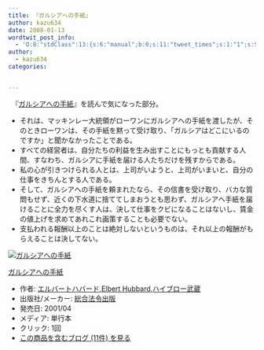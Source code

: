 ```yaml
---
title: 『ガルシアへの手紙』
author: kazu634
date: 2008-01-13
wordtwit_post_info:
  - 'O:8:"stdClass":13:{s:6:"manual";b:0;s:11:"tweet_times";s:1:"1";s:5:"delay";s:1:"0";s:7:"enabled";s:1:"1";s:10:"separation";i:60;s:7:"version";s:3:"3.7";s:14:"tweet_template";b:0;s:6:"status";i:2;s:6:"result";a:0:{}s:13:"tweet_counter";i:2;s:13:"tweet_log_ids";a:1:{i:0;i:3607;}s:9:"hash_tags";a:0:{}s:8:"accounts";a:1:{i:0;s:7:"kazu634";}}'
author:
  - kazu634
categories:


---
```

<div class="section">
<p>
    　『<a href="http://d.hatena.ne.jp/asin/4893467085" onclick="__gaTracker('send', 'event', 'outbound-article', 'http://d.hatena.ne.jp/asin/4893467085', 'ガルシアへの手紙');">ガルシアへの手紙</a>』を読んで気になった部分。
</p>
  
<ul>
<li>
      それは、マッキンレー大統領がローワンにガルシアへの手紙を渡したが、そのときローワンは、その手紙を黙って受け取り、「ガルシアはどこにいるのですか」と聞かなかったことである。
</li>
<li>
      すべての経営者は、自分たちの利益を生み出すことにもっとも貢献する人間、すなわち、ガルシアに手紙を届ける人たちだけを残すからである。
</li>
<li>
      私の心が引きつけられる人とは、上司がいようと、上司がいまいと、自分の仕事をきちんとする人である。
</li>
<li>
      そして、ガルシアへの手紙を頼まれたなら、その信書を受け取り、バカな質問もせず、近くの下水道に捨ててしまおうとも思わず、ガルシアへ手紙を届けることに全力を尽くす人は、決して仕事をクビになることはないし、賃金の値上げを求めてあれこれ画策することも必要でない。
</li>
<li>
      支払われる報酬以上のことは絶対しないというものは、それ以上の報酬がもらえることは決してない。
</li>
</ul>
  
<div class="hatena-asin-detail">
<a href="http://www.amazon.co.jp/dp/4893467085/?tag=hatena_st1-22&ascsubtag=d-7ibv" onclick="__gaTracker('send', 'event', 'outbound-article', 'http://www.amazon.co.jp/dp/4893467085/?tag=hatena_st1-22&ascsubtag=d-7ibv', '');"><img src="https://images-na.ssl-images-amazon.com/images/I/518ZA574QYL._SL160_.jpg" class="hatena-asin-detail-image" alt="ガルシアへの手紙" title="ガルシアへの手紙" /></a></p> 
    
<div class="hatena-asin-detail-info">
<p class="hatena-asin-detail-title">
<a href="http://www.amazon.co.jp/dp/4893467085/?tag=hatena_st1-22&ascsubtag=d-7ibv" onclick="__gaTracker('send', 'event', 'outbound-article', 'http://www.amazon.co.jp/dp/4893467085/?tag=hatena_st1-22&ascsubtag=d-7ibv', 'ガルシアへの手紙');">ガルシアへの手紙</a>
</p>
      
<ul>
<li>
<span class="hatena-asin-detail-label">作者:</span> <a href="http://d.hatena.ne.jp/keyword/%A5%A8%A5%EB%A5%D0%A1%BC%A5%C8%A5%CF%A5%D0%A1%BC%A5%C9" onclick="__gaTracker('send', 'event', 'outbound-article', 'http://d.hatena.ne.jp/keyword/%A5%A8%A5%EB%A5%D0%A1%BC%A5%C8%A5%CF%A5%D0%A1%BC%A5%C9', 'エルバートハバード');" class="keyword">エルバートハバード</a>,<a href="http://d.hatena.ne.jp/keyword/Elbert%20Hubbard" onclick="__gaTracker('send', 'event', 'outbound-article', 'http://d.hatena.ne.jp/keyword/Elbert%20Hubbard', 'Elbert Hubbard');" class="keyword">Elbert Hubbard</a>,<a href="http://d.hatena.ne.jp/keyword/%A5%CF%A5%A4%A5%D6%A5%ED%A1%BC%C9%F0%C2%A2" onclick="__gaTracker('send', 'event', 'outbound-article', 'http://d.hatena.ne.jp/keyword/%A5%CF%A5%A4%A5%D6%A5%ED%A1%BC%C9%F0%C2%A2', 'ハイブロー武蔵');" class="keyword">ハイブロー武蔵</a>
</li>
<li>
<span class="hatena-asin-detail-label">出版社/メーカー:</span> <a href="http://d.hatena.ne.jp/keyword/%C1%ED%B9%E7%CB%A1%CE%E1%BD%D0%C8%C7" onclick="__gaTracker('send', 'event', 'outbound-article', 'http://d.hatena.ne.jp/keyword/%C1%ED%B9%E7%CB%A1%CE%E1%BD%D0%C8%C7', '総合法令出版');" class="keyword">総合法令出版</a>
</li>
<li>
<span class="hatena-asin-detail-label">発売日:</span> 2001/04
</li>
<li>
<span class="hatena-asin-detail-label">メディア:</span> 単行本
</li>
<li>
<span class="hatena-asin-detail-label">クリック</span>: 1回
</li>
<li>
<a href="http://d.hatena.ne.jp/asin/4893467085" onclick="__gaTracker('send', 'event', 'outbound-article', 'http://d.hatena.ne.jp/asin/4893467085', 'この商品を含むブログ (11件) を見る');" target="_blank">この商品を含むブログ (11件) を見る</a>
</li>
</ul>
</div>
    
<div class="hatena-asin-detail-foot">
</div>
</div>
</div>
